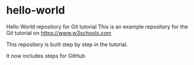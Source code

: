 # hello-world
Hello World repository for Git tutorial
This is an example repository for the Git tutorial on https://www.w3schools.com

This repository is built step by step in the tutorial.


It now includes steps for GitHub
